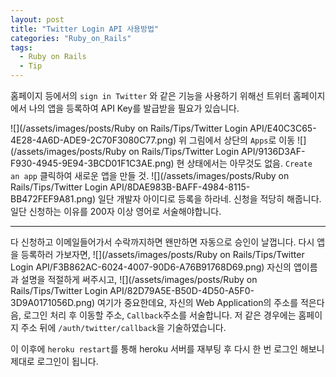 ```yaml
---
layout: post
title: "Twitter Login API 사용방법"
categories: "Ruby_on_Rails"
tags:
  - Ruby on Rails
  - Tip
---
```




홈페이지 등에서의 `sign in Twitter` 와 같은 기능을 사용하기 위해선 트위터 홈페이지에서 나의 앱을 등록하여 API Key를 발급받을 필요가 있습니다.

![](/assets/images/posts/Ruby on Rails/Tips/Twitter Login API/E40C3C65-4E28-4A6D-ADE9-2C70F3080C77.png)
위 그림에서 상단의 `Apps`로 이동
![](/assets/images/posts/Ruby on Rails/Tips/Twitter Login API/9136D3AF-F930-4945-9E94-3BCD01F1C3AE.png)
현 상태에서는 아무것도 없음. `Create an app` 클릭하여 새로운 앱을 만들 것.
![](/assets/images/posts/Ruby on Rails/Tips/Twitter Login API/8DAE983B-BAFF-4984-8115-BB472FEF9A81.png)
일단 개발자 아이디로 등록을 하라네.
신청을 적당히 해줍니다.
일단 신청하는 이유를 200자 이상 영어로 서술해야합니다.

- - - -
다 신청하고 이메일들어가서 수락까지하면 왠만하면 자동으로 승인이 날껍니다.
다시 앱을 등록하러 가보자면,
![](/assets/images/posts/Ruby on Rails/Tips/Twitter Login API/F3B862AC-6024-4007-90D6-A76B91768D69.png)
자신의 앱이름과 설명을 적절하게 써주시고,
![](/assets/images/posts/Ruby on Rails/Tips/Twitter Login API/82D79A5E-B50D-4D50-A5F0-3D9A0171056D.png)
여기가 중요한데요, 자신의 Web Application의 주소를 적은다음,
로그인 처리 후 이동할 주소, `Callback`주소를 서술합니다.
저 같은 경우에는 홈페이지 주소 뒤에  `/auth/twitter/callback`을 기술하였습니다.

이 이후에 `heroku restart`를 통해 heroku 서버를 재부팅 후 다시 한 번 로그인 해보니 제대로 로그인이 됩니다.


